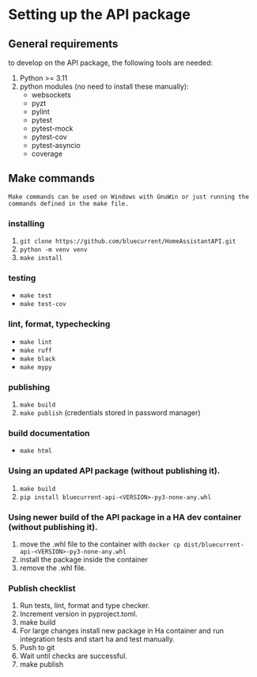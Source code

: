 # Setting up the API package

## General requirements

to develop on the API package, the following tools are needed:

1. Python >= 3.11
2. python modules (no need to install these manually):
   - websockets
   - pyzt
   - pylint
   - pytest
   - pytest-mock
   - pytest-cov
   - pytest-asyncio
   - coverage

## Make commands

```{note}
Make commands can be used on Windows with GnuWin or just running the commands defined in the make file.
```

### installing

1. `git clone https://github.com/bluecurrent/HomeAssistantAPI.git`
2. `python -m venv venv`
3. `make install`

### testing

- `make test`
- `make test-cov`

### lint, format, typechecking
- `make lint`
- `make ruff`
- `make black`
- `make mypy`

### publishing

1. `make build`
2. `make publish` (credentials stored in password manager)

### build documentation

- `make html`

### Using an updated API package (without publishing it).

1. `make build`
2. `pip install bluecurrent-api-<VERSION>-py3-none-any.whl`

### Using newer build of the API package in a HA dev container (without publishing it).

1. move the .whl file to the container with `docker cp dist/bluecurrent-api-<VERSION>-py3-none-any.whl`
2. install the package inside the container
3. remove the .whl file.

### Publish checklist
1. Run tests, lint, format and type checker.
2. Increment version in pyproject.toml.
3. make build
4. For large changes install new package in Ha container and run integration tests and start ha and test manually.
5. Push to git
6. Wait until checks are successful.
7. make publish



